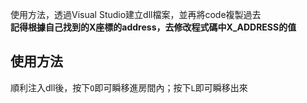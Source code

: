 使用方法，透過Visual Studio建立dll檔案，並再將code複製過去  
**記得根據自己找到的X座標的address，去修改程式碼中X_ADDRESS的值**  
## 使用方法
順利注入dll後，按下`O`即可瞬移進房間內；按下`L`即可瞬移出來
